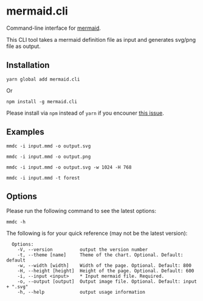 # mermaid.cli

Command-line interface for [mermaid](https://mermaidjs.github.io/).

This CLI tool takes a mermaid definition file as input and generates svg/png file as output.


## Installation

```
yarn global add mermaid.cli
```

 Or

```
npm install -g mermaid.cli
```

Please install via `npm` instead of `yarn` if you encouner [this issue](https://github.com/yarnpkg/yarn/issues/2224).


## Examples

```
mmdc -i input.mmd -o output.svg
```

```
mmdc -i input.mmd -o output.png
```

```
mmdc -i input.mmd -o output.svg -w 1024 -H 768
```

```
mmdc -i input.mmd -t forest
```


## Options

Please run the following command to see the latest options:

```
mmdc -h
```

The following is for your quick reference (may not be the latest version):

```
  Options:
    -V, --version          output the version number
    -t, --theme [name]     Theme of the chart. Optional. Default: default
    -w, --width [width]    Width of the page. Optional. Default: 800
    -H, --height [height]  Height of the page. Optional. Default: 600
    -i, --input <input>    * Input mermaid file. Required.
    -o, --output [output]  Output image file. Optional. Default: input + ".svg"
    -h, --help             output usage information
```
